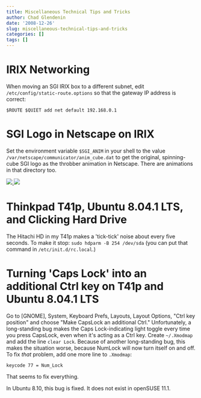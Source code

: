 ```yaml
---
title: Miscellaneous Technical Tips and Tricks
author: Chad Glendenin
date: '2008-12-26'
slug: miscellaneous-technical-tips-and-tricks
categories: []
tags: []
---
```


# IRIX Networking

When moving an SGI IRIX box to a different subnet, edit `/etc/config/static-route.options` so that the gateway IP address is correct:

```
$ROUTE $QUIET add net default 192.168.0.1
```

# SGI Logo in Netscape on IRIX

Set the environment variable `$SGI_ANIM` in your shell to the value `/var/netscape/communicator/anim_cube.dat` to get the original, spinning-cube SGI logo as the throbber animation in Netscape. There are animations in that directory too.

<a href="../../../../img/2008/sgi-netscape.png">
  <img src="../../../../img/2008/thumbnail/sgi-netscape.png"/>
</a>
<a href="../../../../img/2008/sgi-netscape-google.png">
  <img src="../../../../img/2008/thumbnail/sgi-netscape-google.png"/>
</a>

# Thinkpad T41p, Ubuntu 8.04.1 LTS, and Clicking Hard Drive

The Hitachi HD in my T41p makes a 'tick-tick' noise about every five seconds. To make it stop: `sudo hdparm -B 254 /dev/sda` (you can put that command in `/etc/init.d/rc.local`.)

# Turning 'Caps Lock' into an additional Ctrl key on T41p and Ubuntu 8.04.1 LTS

Go to [GNOME], System, Keyboard Prefs, Layouts, Layout Options, "Ctrl key position" and choose "Make CapsLock an additional Ctrl." Unfortunately, a long-standing bug makes the Caps Lock-indicating light toggle every time you press CapsLock, even when it's acting as a Ctrl key. Create `~/.Xmodmap` and add the line `clear Lock`. Because of another long-standing bug, this makes the situation worse, because NumLock will now turn itself on and off. To fix *that* problem, add one more line to `.Xmodmap`:

`keycode 77 = Num_Lock`

That seems to fix everything.

In Ubuntu 8.10, this bug is fixed. It does not exist in openSUSE 11.1. 
